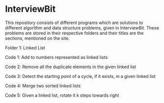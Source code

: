 # InterviewBit

This repository consists of different programs which are solutions to different algorithm and data structure problems, given in InterviewBit. These problems are stored in their respective folders and their titles are the sections, mentioned on the site.

Folder 1: Linked List

  Code 1: Add to numbers represented as linked lists

  Code 2: Remove all the duplicate elements in the given linked list

  Code 3: Detect the starting point of a cycle, if it exists, in a given linked list

  Code 4: Merge two sorted linked lists

  Code 5: Given a linked list, rotate it k steps towards right
